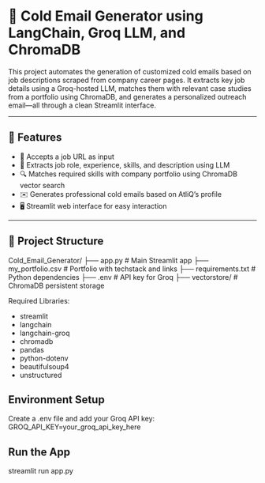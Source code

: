 # 🚀 Cold Email Generator using LangChain, Groq LLM, and ChromaDB

This project automates the generation of customized cold emails based on job descriptions scraped from company career pages. It extracts key job details using a Groq-hosted LLM, matches them with relevant case studies from a portfolio using ChromaDB, and generates a personalized outreach email—all through a clean Streamlit interface.

---

## 🔧 Features

- 🔗 Accepts a job URL as input  
- 🧠 Extracts job role, experience, skills, and description using LLM  
- 🔍 Matches required skills with company portfolio using ChromaDB vector search  
- ✉️ Generates professional cold emails based on AtliQ’s profile  
- 🖥️ Streamlit web interface for easy interaction  

---

## 📁 Project Structure

Cold_Email_Generator/
├── app.py # Main Streamlit app
├── my_portfolio.csv # Portfolio with techstack and links
├── requirements.txt # Python dependencies
├── .env # API key for Groq
├── vectorstore/ # ChromaDB persistent storage

Required Libraries:
- streamlit
- langchain
- langchain-groq
- chromadb
- pandas
- python-dotenv
- beautifulsoup4
- unstructured

## Environment Setup
Create a .env file and add your Groq API key:
GROQ_API_KEY=your_groq_api_key_here

## Run the App
streamlit run app.py

